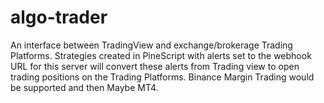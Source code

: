 # algo-trader

An interface between TradingView and exchange/brokerage Trading Platforms. Strategies created in PineScript with alerts set to the webhook URL for this server will convert these alerts from Trading view to open trading positions on the Trading Platforms. Binance Margin Trading would be supported and then Maybe MT4.